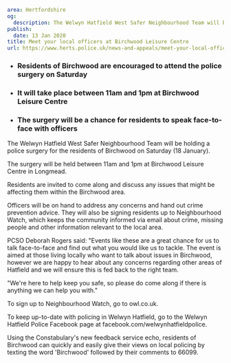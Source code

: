 ```yaml
area: Hertfordshire
og:
  description: The Welwyn Hatfield West Safer Neighbourhood Team will be holding a police surgery for the residents of Birchwood on Saturday (18 January).
publish:
  date: 13 Jan 2020
title: Meet your local officers at Birchwood Leisure Centre
url: https://www.herts.police.uk/news-and-appeals/meet-your-local-officers-at-birchwood-leisure-centre-1271
```

* ### Residents of Birchwood are encouraged to attend the police surgery on Saturday

 * ### It will take place between 11am and 1pm at Birchwood Leisure Centre

 * ### The surgery will be a chance for residents to speak face-to-face with officers

The Welwyn Hatfield West Safer Neighbourhood Team will be holding a police surgery for the residents of Birchwood on Saturday (18 January).

The surgery will be held between 11am and 1pm at Birchwood Leisure Centre in Longmead.

Residents are invited to come along and discuss any issues that might be affecting them within the Birchwood area.

Officers will be on hand to address any concerns and hand out crime prevention advice. They will also be signing residents up to Neighbourhood Watch, which keeps the community informed via email about crime, missing people and other information relevant to the local area.

PCSO Deborah Rogers said: "Events like these are a great chance for us to talk face-to-face and find out what you would like us to tackle. The event is aimed at those living locally who want to talk about issues in Birchwood, however we are happy to hear about any concerns regarding other areas of Hatfield and we will ensure this is fed back to the right team.

"We're here to help keep you safe, so please do come along if there is anything we can help you with."

To sign up to Neighbourhood Watch, go to owl.co.uk.

To keep up-to-date with policing in Welwyn Hatfield, go to the Welwyn Hatfield Police Facebook page at facebook.com/welwynhatfieldpolice.

Using the Constabulary's new feedback service echo, residents of Birchwood can quickly and easily give their views on local policing by texting the word 'Birchwood' followed by their comments to 66099.
